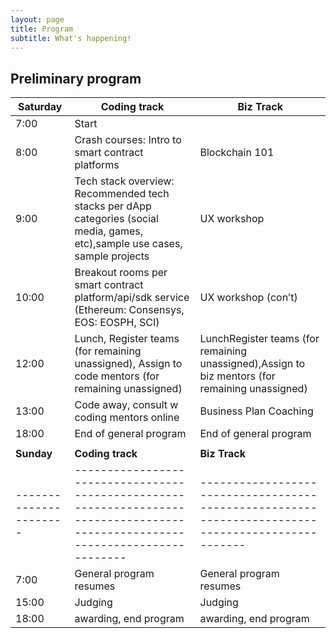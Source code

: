 ```yaml
---
layout: page
title: Program
subtitle: What's happening!
---
```


## Preliminary program

| Saturday              | Coding track                                                                                                                 	    | Biz Track                                                                                       	|
|----------------------	|-------------------------------------------------------------------------------------------------------------------------------	|-------------------------------------------------------------------------------------------------	|
| 7:00                 	| Start                                                                                                                         	|                                                                                                 	|
| 8:00                 	| Crash courses: Intro to smart contract platforms                                                                              	| Blockchain 101                                                                                  	|
| 9:00                 	| Tech stack overview: Recommended tech stacks per dApp categories (social media, games, etc),sample use cases, sample projects 	| UX workshop                                                                                     	|
| 10:00                	| Breakout rooms per smart contract platform/api/sdk service (Ethereum: Consensys, EOS: EOSPH, SCI)                                         	| UX workshop (con’t)                                                                             	|
| 12:00                	| Lunch, Register teams (for remaining unassigned), Assign to code mentors (for remaining unassigned)                            	| LunchRegister teams (for remaining unassigned),Assign to biz mentors (for remaining unassigned) 	|
| 13:00                	| Code away, consult w coding mentors online                                                                                    	| Business Plan Coaching                                                                          	|
| 18:00                	| End of general program                                                                                                        	| End of general program                                                                          	|
|                 	|                                                                                                        	|                                                                           	|
| **Sunday**    	        | **Coding track**                                                                                                                      | **Biz Track**                                                                                         |
|----------------------	|-------------------------------------------------------------------------------------------------------------------------------	|-------------------------------------------------------------------------------------------------	|
| 7:00                 	| General program resumes                                                                                                       	| General program resumes                                                                         	|
| 15:00                	| Judging                                                                                                                       	| Judging                                                                                         	|
| 18:00                	| awarding, end program                                                                                                         	| awarding, end program                                                                           	|
